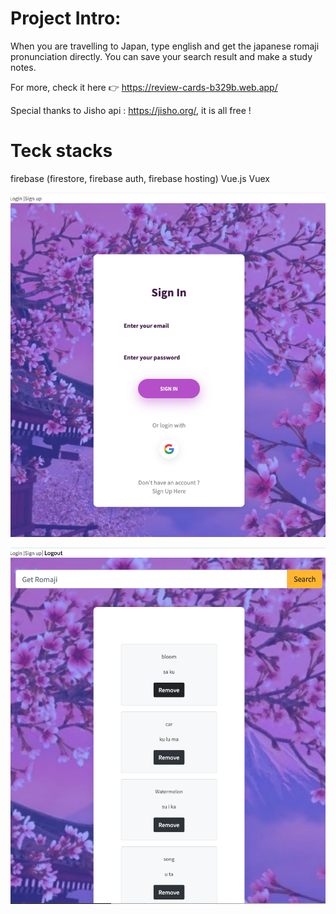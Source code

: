 # Project Intro:

When you are travelling to Japan, type english and get the japanese romaji pronunciation directly.
You can save your search result and make a study notes.

For more, check it here 👉 https://review-cards-b329b.web.app/

Special thanks to Jisho api : https://jisho.org/, it is all free !

# Teck stacks

firebase (firestore, firebase auth, firebase hosting)
Vue.js Vuex

<p align="center">
  <img src="./interface.png" width="750">
</p>

<p align="center">
  <img src="./dashboard.png" width="750">
</p>
